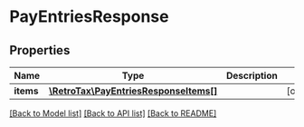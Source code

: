 # PayEntriesResponse

## Properties
Name | Type | Description | Notes
------------ | ------------- | ------------- | -------------
**items** | [**\RetroTax\PayEntriesResponseItems[]**](PayEntriesResponseItems.md) |  | [optional] 

[[Back to Model list]](../README.md#documentation-for-models) [[Back to API list]](../README.md#documentation-for-api-endpoints) [[Back to README]](../README.md)


